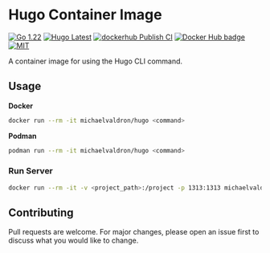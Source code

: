 # Hugo Container Image

[![Go 1.22](https://img.shields.io/badge/1.22-blue?logo=go&labelColor=gray)](https://go.dev/doc/go1.22)
[![Hugo Latest](https://img.shields.io/badge/latest-cb4879?logo=hugo&labelColor=gray)](https://github.com/gohugoio/hugo/releases/latest)
[![dockerhub Publish CI](https://github.com/michael-valdron/hugo-image/actions/workflows/docker-publish.yaml/badge.svg)](https://github.com/michael-valdron/hugo-image/actions/workflows/docker-publish.yaml)
[![Docker Hub badge][dockerhub-badge]][dockerhub]
[![MIT](https://img.shields.io/badge/license-Apache--2.0-blue)](LICENSE)

 [dockerhub-badge]: https://img.shields.io/docker/pulls/michaelvaldron/hugo
 [dockerhub]: https://hub.docker.com/r/michaelvaldron/hugo


A container image for using the Hugo CLI command.

## Usage

**Docker**

```sh
docker run --rm -it michaelvaldron/hugo <command>
```

**Podman**

```sh
podman run --rm -it michaelvaldron/hugo <command>
```

### Run Server

```sh
docker run --rm -it -v <project_path>:/project -p 1313:1313 michaelvaldron/hugo hugo server
```

## Contributing

Pull requests are welcome. For major changes, please open an issue first to discuss what you would like to change.

